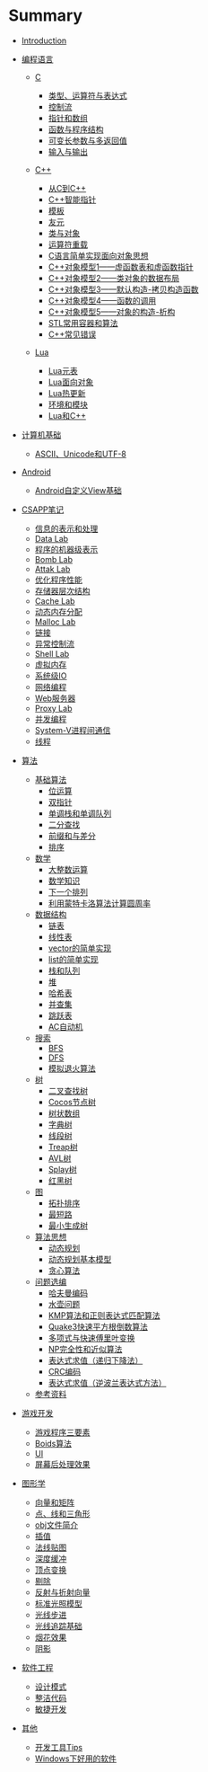 # Summary

* [Introduction](README.md)

* [编程语言]()
    * [C]()
        * [类型、运算符与表达式](/programming_language/C/类型、运算符与表达式.md)
        * [控制流](/programming_language/C/控制流.md)
        * [指针和数组](/programming_language/C/指针和数组.md)
        * [函数与程序结构](/programming_language/C/函数与程序结构.md)
        * [可变长参数与多返回值](/programming_language/C/可变长参数与多返回值.md)
        * [输入与输出](/programming_language/C/输入与输出.md)
    
    * [C++]()
        * [从C到C++](/programming_language/Cpp/从C到C++.md)
        * [C++智能指针](/programming_language/Cpp/C++智能指针.md)
        * [模板](/programming_language/Cpp/模板.md)
        * [友元](/programming_language/Cpp/友元.md)
        * [类与对象](/programming_language/Cpp/类与对象.md)
        * [运算符重载](/programming_language/Cpp/运算符重载.md)
        * [C语言简单实现面向对象思想](/programming_language/Cpp/C语言简单实现面向对象思想.md)
        * [C++对象模型1——虚函数表和虚函数指针](/programming_language/Cpp/C++对象模型1——虚函数表和虚函数指针.md)
        * [C++对象模型2——类对象的数据布局](/programming_language/Cpp/C++对象模型2——类对象的数据布局.md)
        * [C++对象模型3——默认构造-拷贝构造函数](/programming_language/Cpp/C++对象模型3——默认构造-拷贝构造函数.md)
        * [C++对象模型4——函数的调用](/programming_language/Cpp/C++对象模型4——函数的调用.md)
        * [C++对象模型5——对象的构造-析构](/programming_language/Cpp/C++对象模型5——对象的构造-析构.md)
        * [STL常用容器和算法](/programming_language/Cpp/STL常用容器和算法.md)
        * [C++常见错误](/programming_language/Cpp/C++常见错误.md)
    
    * [Lua]()
        * [Lua元表](/programming_language/Lua/Lua元表.md)
        * [Lua面向对象](/programming_language/Lua/Lua面向对象.md)
        * [Lua热更新](/programming_language/Lua/Lua热更新.md)
        * [环境和模块](/programming_language/Lua/环境和模块.md)
        * [Lua和C++](/programming_language/Lua/Lua和C++.md)
    
* [计算机基础]()
    * [ASCII、Unicode和UTF-8](/basic/ascii_utf_8.md)
    
* [Android]()
    * [Android自定义View基础](/android/自定义View基础.md)

* [CSAPP笔记]()
    * [信息的表示和处理](/csapp/信息的表示和处理.md)
    * [Data Lab](/csapp/Data-Lab.md)
    * [程序的机器级表示](/csapp/程序的机器级表示.md)
    * [Bomb Lab](/csapp/Bomb-Lab.md)
    * [Attak Lab](/csapp/Attack-Lab.md)
    * [优化程序性能](/csapp/优化程序性能.md)
    * [存储器层次结构](/csapp/存储器层次结构.md)
    * [Cache Lab](/csapp/Cache-Lab.md)
    * [动态内存分配](/csapp/动态内存分配.md)
    * [Malloc Lab](/csapp/Malloc-Lab.md)
    * [链接](/csapp/链接.md)
    * [异常控制流](/csapp/异常控制流.md)
    * [Shell Lab](/csapp/Shell-Lab.md)
    * [虚拟内存](/csapp/虚拟内存.md)
    * [系统级IO](/csapp/系统级IO.md)
    * [网络编程](/csapp/网络编程.md)
    * [Web服务器](/csapp/Web服务器.md)
    * [Proxy Lab](/csapp/Proxy-Lab.md)
    * [并发编程](/csapp/并发编程.md)
    * [System-V进程间通信](/csapp/System-V进程间通信.md)
    * [线程](/csapp/线程.md)

* [算法]()
    * [基础算法]()
        * [位运算](/algorithm/basic/位运算.md)
        * [双指针](/algorithm/basic/双指针.md)
        * [单调栈和单调队列](/algorithm/basic/单调栈和单调队列.md)
        * [二分查找](/algorithm/basic/二分查找.md)
        * [前缀和与差分](/algorithm/basic/前缀和与差分.md)
        * [排序](/algorithm/basic/排序.md)
    * [数学]()
        * [大整数运算](/algorithm/大整数运算.md)
        * [数学知识](/algorithm/数学知识.md)
        * [下一个排列](/algorithm/math/下一个排列.md)
        * [利用蒙特卡洛算法计算圆周率](/algorithm/利用蒙特卡洛算法计算圆周率.md)
    * [数据结构]()
        * [链表](/algorithm/datastructure/链表.md)
        * [线性表](/algorithm/datastructure/线性表.md)
        * [vector的简单实现](/algorithm/vector的简单实现.md)
        * [list的简单实现](/algorithm/list的简单实现.md)
        * [栈和队列](/algorithm/栈和队列.md)
        * [堆](/algorithm/堆.md)
        * [哈希表](/algorithm/哈希表.md)
        * [并查集](/algorithm/并查集.md)
        * [跳跃表](/algorithm/datastructure/跳跃表.md)
        * [AC自动机](/algorithm/datastructure/AC自动机.md)
    * [搜索]()
        * [BFS](/algorithm/search/BFS.md)
        * [DFS](/algorithm/search/DFS.md)
        * [模拟退火算法](/algorithm/search/模拟退火算法.md)
    * [树]()
        * [二叉查找树](/algorithm/tree/二叉查找树.md)
        * [Cocos节点树](/algorithm/tree/Cocos节点树.md)
        * [树状数组](/algorithm/tree/树状数组.md)
        * [字典树](/algorithm/tree/字典树.md)
        * [线段树](/algorithm/tree/线段树.md)
        * [Treap树](/algorithm/tree/Treap树.md)
        * [AVL树](/algorithm/tree/AVL树.md)
        * [Splay树](/algorithm/tree/Splay树.md)
        * [红黑树](/algorithm/tree/红黑树.md)
    * [图]()
        * [拓扑排序](/algorithm/graph/拓扑排序.md)
        * [最短路](/algorithm/graph/最短路.md)
        * [最小生成树](/algorithm/graph/最小生成树.md)
    * [算法思想]()
        * [动态规划](/algorithm/DP.md)
        * [动态规划基本模型](/algorithm/动态规划基本模型.md)
        * [贪心算法](/algorithm/贪心算法.md)
    * [问题选编]()
        * [哈夫曼编码](/algorithm/哈夫曼编码.md)
        * [水壶问题](/algorithm/problem/水壶问题.md)
        * [KMP算法和正则表达式匹配算法](/algorithm/KMP算法和正则表达式匹配算法.md)
        * [Quake3快速平方根倒数算法](/algorithm/Quake3快速平方根倒数算法.md)
        * [多项式与快速傅里叶变换](/algorithm/多项式与快速傅里叶变换.md)
        * [NP完全性和近似算法](/algorithm/NP完全性和近似算法.md)
        * [表达式求值（递归下降法）](/algorithm/表达式求值（递归下降法）.md)
        * [CRC编码](/algorithm/CRC编码.md)
        * [表达式求值（逆波兰表达式方法）](/algorithm/表达式求值（逆波兰表达式方法）.md)
    * [参考资料](/algorithm/参考资料.md)
    
* [游戏开发]()
    * [游戏程序三要素](/game_development/game_loop.md)
    * [Boids算法](/game_development/Boids算法.md)
    * [UI](/game_development/UI.md)
    * [屏幕后处理效果](/game_development/屏幕后处理效果.md)

* [图形学]()
    * [向量和矩阵](/cg/向量和矩阵.md)
    * [点、线和三角形](/cg/点、线和三角形.md)
    * [obj文件简介](/cg/obj文件简介.md)
    * [插值](/cg/插值.md)
    * [法线贴图](/cg/法线贴图.md)
    * [深度缓冲](/cg/深度缓冲.md)
    * [顶点变换](/cg/顶点变换.md)
    * [剔除](/cg/剔除.md)
    * [反射与折射向量](/cg/反射与折射向量.md)
    * [标准光照模型](/cg/标准光照模型.md)
    * [光线步进](/cg/光线步进.md)
    * [光线追踪基础](/cg/光线追踪基础.md)
    * [烟花效果](/cg/烟花效果.md)
    * [阴影](/cg/阴影.md)

* [软件工程]()
    * [设计模式]()
    * [整洁代码]()
    * [敏捷开发]()

* [其他]()
    * [开发工具Tips](/other/开发工具Tips.md)
    * [Windows下好用的软件](/other/Windows下好用的软件.md)